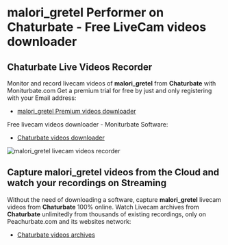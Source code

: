 # malori_gretel Performer on Chaturbate - Free LiveCam videos downloader

## Chaturbate Live Videos Recorder

Monitor and record livecam videos of **malori_gretel** from **Chaturbate** with Moniturbate.com
Get a premium trial for free by just and only registering with your Email address:
* [malori_gretel Premium videos downloader](https://moniturbate.com/request-demo-licence-key.html)

Free livecam videos downloader - Moniturbate Software:
* [Chaturbate videos downloader](https://moniturbate.com/moniturbate-download-software.html)

![malori_gretel livecam videos recorder](https://peachurnet.com/templates/moniturbate-software.png)


## Capture malori_gretel videos from the Cloud and watch your recordings on Streaming

Without the need of downloading a software, capture **malori_gretel** livecam videos from **Chaturbate** 100% online.
Watch Livecam archives from **Chaturbate** unlimitedly from thousands of existing recordings, only on Peachurbate.com and its websites network:
* [Chaturbate videos archives](https://peachurnet.com/)